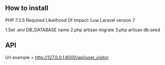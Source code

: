 
## How to install

PHP 7.2.5 Required
Likelihood Of Impact: Low
Laravel version 7 

1.Set .env DB_DATABASE name
2.php artisan migrate
3.php artisan db:seed

## API

Url example = http://127.0.0.1:8000/api/user_visitor